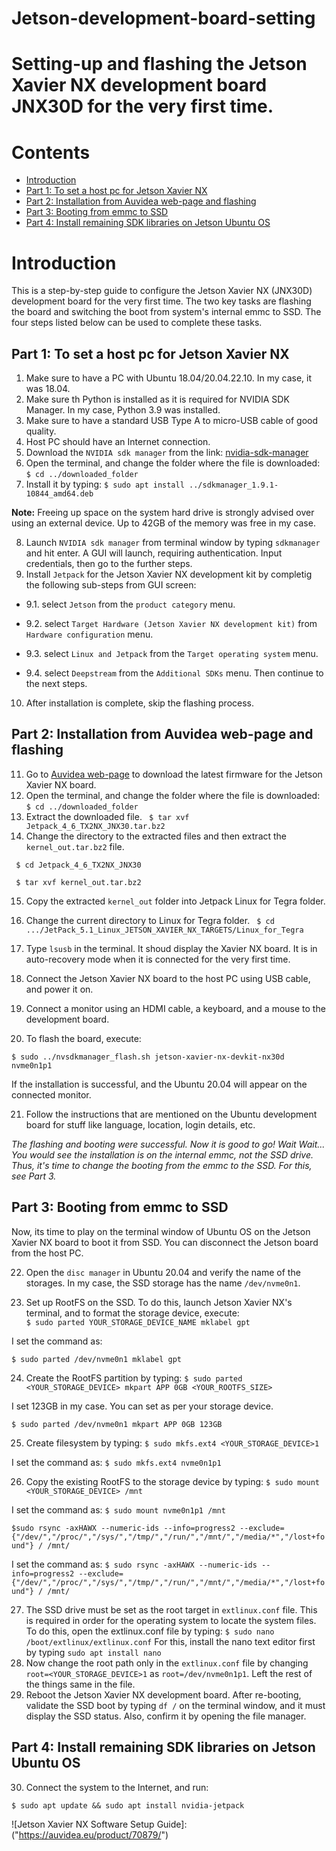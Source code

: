 # Jetson-development-board-setting
# Setting-up and flashing the Jetson Xavier NX development board JNX30D for the very first time.

# Contents
* [Introduction](#Introduction)
* [Part 1: To set a host pc for Jetson Xavier NX](#part1)
* [Part 2: Installation from Auvidea web-page and flashing](#part2)
* [Part 3: Booting from emmc to SSD](#part3)
* [Part 4: Install remaining SDK libraries on Jetson Ubuntu OS](#part4)

<a name="Introduction"></a>
# Introduction
This is a step-by-step guide to configure the Jetson Xavier NX (JNX30D) development board for the very first time. The two key tasks are flashing the board and switching the boot from system's internal emmc to SSD. The four steps listed below can be used to complete these tasks.

<a name="part1"></a>
## Part 1: To set a host pc for Jetson Xavier NX
1. Make sure to have a PC with Ubuntu 18.04/20.04.22.10. In my case, it was 18.04. 
2. Make sure th Python is installed as it is required for NVIDIA SDK Manager. In my case, Python 3.9 was installed. 
3. Make sure to have a standard USB Type A to micro-USB cable of good quality. 
4. Host PC should have an Internet connection. 
5. Download the `NVIDIA sdk manager` from the link: [nvidia-sdk-manager](https://developer.nvidia.com/nvidia-sdk-manager)
6. Open the terminal, and change the folder where the file is downloaded:
```$ cd ../downloaded_folder```
7. Install it by typing: 
```$ sudo apt install ../sdkmanager_1.9.1-10844_amd64.deb```

**Note:** Freeing up space on the system hard drive is strongly advised over using an external device. Up to 42GB of the memory was free in my case.

8. Launch `NVIDIA sdk manager` from terminal window by typing `sdkmanager` and hit enter. A GUI will launch, requiring authentication. Input credentials, then go to the further steps.
9. Install `Jetpack` for the Jetson Xavier NX development kit by completig the following sub-steps from GUI screen:
    
 - 9.1. select `Jetson` from the `product category` menu.
   
 - 9.2. select `Target Hardware (Jetson Xavier NX development kit)` from `Hardware configuration` menu.  
 - 9.3. select `Linux and Jetpack` from the `Target operating system` menu.
 - 9.4. select `Deepstream` from the `Additional SDKs` menu. Then continue to the next steps. 

10. After installation is complete, skip the flashing process.

<a name="part2"></a>
## Part 2: Installation from Auvidea web-page and flashing
11. Go to [Auvidea web-page](https://auvidea.eu/firmware/) to download the latest firmware for the Jetson Xavier NX board. 
12. Open the terminal, and change the folder where the file is downloaded:
```$ cd ../downloaded_folder```
13. Extract the downloaded file.
 ``` $ tar xvf Jetpack_4_6_TX2NX_JNX30.tar.bz2```
14. Change the directory to the extracted files and then extract the `kernel_out.tar.bz2` file.
    
 ``` $ cd Jetpack_4_6_TX2NX_JNX30```
 
 ``` $ tar xvf kernel_out.tar.bz2```
 
15. Copy the extracted `kernel_out` folder into Jetpack Linux for Tegra folder. 
``` ```
16. Change the current directory to Linux for Tegra folder.
 ``` $ cd .../JetPack_5.1_Linux_JETSON_XAVIER_NX_TARGETS/Linux_for_Tegra```
17. Type `lsusb` in the terminal. It shoud display the Xavier NX board. It is in auto-recovery mode when it is connected for the very first time.
  

18. Connect the Jetson Xavier NX board to the host PC using USB cable, and power it on.
19. Connect a monitor using an HDMI cable, a keyboard, and a mouse to the development board.
20. To flash the board, execute:
    
 ```$ sudo ../nvsdkmanager_flash.sh jetson-xavier-nx-devkit-nx30d nvme0n1p1```

If the installation is successful, and the Ubuntu 20.04 will appear on the connected monitor. 

21. Follow the instructions that are mentioned on the Ubuntu development board for stuff like language, location, login details, etc.

*The flashing and booting were successful. Now it is good to go! Wait Wait... You would see the installation is on the internal emmc, not the SSD drive. Thus, it's time to change the booting from the emmc to the SSD. For this, see Part 3.*
 

<a name="part3"></a>
## Part 3: Booting from emmc to SSD
Now, its time to play on the terminal window of Ubuntu OS on the Jetson Xavier NX board to boot it from SSD. You can disconnect the Jetson board from the host PC.

22. Open the `disc manager` in Ubuntu 20.04 and verify the name of the storages. In my case, the SSD storage has the name `/dev/nvme0n1`.
    
23. Set up RootFS on the SSD. To do this, launch Jetson Xavier NX's terminal, and to format the storage device, execute:      
```$ sudo parted YOUR_STORAGE_DEVICE_NAME mklabel gpt```

I set the command as: 

```$ sudo parted /dev/nvme0n1 mklabel gpt```

24. Create the RootFS partition by typing: 
```$ sudo parted <YOUR_STORAGE_DEVICE> mkpart APP 0GB <YOUR_ROOTFS_SIZE>```

I set 123GB in my case. You can set as per your storage device.

```$ sudo parted /dev/nvme0n1 mkpart APP 0GB 123GB```  

25. Create filesystem by typing: 
```$ sudo mkfs.ext4 <YOUR_STORAGE_DEVICE>1```

I set the command as: 
```$ sudo mkfs.ext4 nvme0n1p1```

26. Copy the existing RootFS to the storage device by typing:
```$ sudo mount <YOUR_STORAGE_DEVICE> /mnt``` 

I set the command as: 
```$ sudo mount nvme0n1p1 /mnt```

```$sudo rsync -axHAWX --numeric-ids --info=progress2 --exclude={"/dev/","/proc/","/sys/","/tmp/","/run/","/mnt/","/media/*","/lost+found"} / /mnt/``` 

I set the command as: 
 ```$ sudo rsync -axHAWX --numeric-ids --info=progress2 --exclude={"/dev/","/proc/","/sys/","/tmp/","/run/","/mnt/","/media/*","/lost+found"} / /mnt/```

27. The SSD drive must be set as the root target in `extlinux.conf` file. This is required in order for the operating system to locate the system files. To do this, open the extlinux.conf file by typing: 
```$ sudo nano /boot/extlinux/extlinux.conf```
For this, install the nano text editor first by typing `sudo apt install nano`
28. Now change the root path only in the `extlinux.conf` file by changing `root=<YOUR_STORAGE_DEVICE>1` as `root=/dev/nvme0n1p1`. Left the rest of the things same in the file. 
29. Reboot the Jetson Xavier NX development board. After re-booting, validate the SSD boot by typing `df /` on the terminal window, and it must display the SSD status. Also, confirm it by opening the file manager. 
 
<a name="part4"></a>
## Part 4: Install remaining SDK libraries on Jetson Ubuntu OS
30. Connect the system to the Internet, and run:

```$ sudo apt update && sudo apt install nvidia-jetpack```




![Jetson Xavier NX Software Setup Guide]:("https://auvidea.eu/product/70879/")
